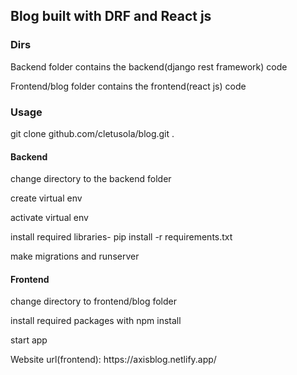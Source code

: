 <h2>Blog built with DRF and React js</h2>


<h3>Dirs</h3>
<p>Backend folder contains the backend(django rest framework) code</p>
<p>Frontend/blog folder contains the frontend(react js) code</p>

<h3>Usage</h3>
<p>git clone github.com/cletusola/blog.git .</p>

<h4>Backend</h4>
<p>change directory to the backend folder</p>
<p>create virtual env</p>
<p>activate virtual env</p>
<p>install required libraries- pip install -r requirements.txt</p>
<p>make migrations and runserver</p>


<h4>Frontend</h4>
<p>change directory to frontend/blog folder</p>
<p>install required packages with npm install</p> 
<p>start app</p>

<p> Website url(frontend): https://axisblog.netlify.app/ </p>



